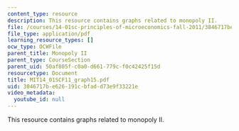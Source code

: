 ```yaml
---
content_type: resource
description: This resource contains graphs related to monopoly II.
file: /courses/14-01sc-principles-of-microeconomics-fall-2011/3846717be626191cbfadd73e9f33221e_MIT14_01SCF11_graph15.pdf
file_type: application/pdf
learning_resource_types: []
ocw_type: OCWFile
parent_title: Monopoly II
parent_type: CourseSection
parent_uid: 50af805f-c0a0-d661-779c-f0c42425f15d
resourcetype: Document
title: MIT14_01SCF11_graph15.pdf
uid: 3846717b-e626-191c-bfad-d73e9f33221e
video_metadata:
  youtube_id: null
---
```

This resource contains graphs related to monopoly II.

